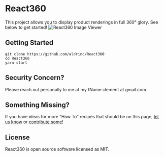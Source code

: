 # React360
This project allows you to display product renderings in full 360° glory. See below to get started!
![React360 Image Viewer](https://s3.amazonaws.com/assets.aldrinclement.com/React360.gif)

## Getting Started
~~~~
git clone https://github.com/aldrinc/React360
cd React360
yarn start
~~~~


## Security Concern?
Please reach out personally to me at my fName.clement at gmail.com.

## Something Missing?

If you have ideas for more “How To” recipes that should be on this page, [let us know](https://github.com/facebookincubator/create-react-app/issues) or [contribute some!](https://github.com/facebookincubator/create-react-app/edit/master/packages/react-scripts/template/README.md)

## License
React360 is open source software licensed as MIT.

